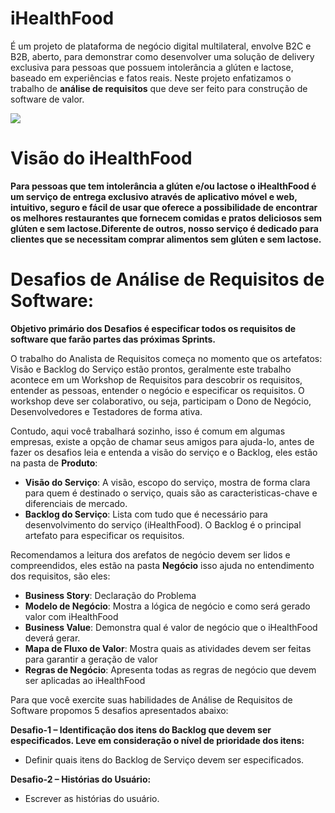 # iHealthFood
É um projeto de plataforma de negócio digital multilateral, envolve B2C e B2B, aberto, para demonstrar como desenvolver uma solução de delivery exclusiva para pessoas que possuem intolerância a glúten e lactose, baseado em experiências e fatos reais. Neste projeto enfatizamos o trabalho de **análise de requisitos** que deve ser feito para construção de software de valor.

![](http://www.etecnologia.com.br/images/fars/banner-ihealthfood.png)

# Visão do iHealthFood
**Para pessoas que tem intolerância a glúten e/ou lactose o iHealthFood é um serviço de entrega exclusivo através de aplicativo móvel e web, intuitivo, seguro e fácil de usar que oferece a possibilidade de encontrar os melhores restaurantes que fornecem comidas e pratos deliciosos sem glúten e sem lactose.Diferente de outros, nosso serviço é dedicado para clientes que se necessitam comprar alimentos sem glúten e sem lactose.**

# Desafios de Análise de Requisitos de Software:
**Objetivo primário dos Desafios é especificar todos os requisitos de software que farão partes das próximas Sprints.** 

O trabalho do Analista de Requisitos começa no momento que os artefatos: Visão e Backlog do Serviço estão prontos, geralmente este trabalho acontece em um Workshop de Requisitos para descobrir os requisitos, entender as pessoas, entender o negócio e especificar os requisitos. 
O workshop deve ser colaborativo, ou seja, participam o Dono de Negócio, Desenvolvedores e Testadores de forma ativa.

Contudo, aqui você trabalhará sozinho, isso é comum em algumas empresas, existe a opção de chamar seus amigos para ajuda-lo, antes
de fazer os desafios leia e entenda a visão do serviço e o Backlog, eles estão na pasta de __Produto__:
- **Visão do Serviço**: A visão, escopo do serviço, mostra de forma clara para quem é destinado o serviço, quais são as caracteristicas-chave e diferenciais de mercado. 
- **Backlog do Serviço**: Lista com tudo que é necessário para desenvolvimento do serviço (iHealthFood). O Backlog é o principal artefato para especificar os requisitos.

Recomendamos a leitura dos arefatos de negócio devem ser lidos e compreendidos, eles estão na pasta __Negócio__ isso ajuda no entendimento dos requisitos, são eles:
- **Business Story**: Declaração do Problema 
- **Modelo de Negócio**: Mostra a lógica de negócio e como será gerado valor com iHealthFood
- **Business Value**: Demonstra qual é valor de negócio que o iHealthFood deverá gerar.
- **Mapa de Fluxo de Valor**: Mostra quais as atividades devem ser feitas para garantir a geração de valor
- **Regras de Negócio**: Apresenta todas as regras de negócio que devem ser aplicadas ao iHealthFood

Para que você exercite suas habilidades de Análise de Requisitos de Software propomos 5 desafios 
apresentados abaixo:

**Desafio-1 – Identificação dos itens do Backlog que devem ser especificados. Leve em consideração o nível de prioridade dos itens:**
- Definir quais itens do Backlog de Serviço devem ser especificados.  

**Desafio-2 – Histórias do Usuário:** 
- Escrever as histórias do usuário. 
<template>
Como [persona] posso [ação]
para fazer meu [valor].

Exemplo:
“Como cliente posso fazer _login_ com e-mail e senha para fazer meu pedido.”

**Desafio-3 - Especificação de Requisitos (baseada em US e BDD):**<BR>
- Fazer a especificação dos requisitos <BR>
<template> Estrutura de escrita dos cenários:<BR>

Funcionalidade: nome da funcionalidade ou item do Backlog<BR>
Persona: [nome do persona]<BR>
Cenário: [descrição do cenário]<BR>
Given (Dado): [Estado inicial ou ponto de partida]<BR>
When (Quando) [Ações que serão realizadas]<BR>
Then (Então) [Pós-condição, o que deve acontecer após a execução das ações]<BR>
<BR>
<exemplo><BR>
Funcionalidade: Fazer Login<BR>
Persona: Cliente<BR>
<BR>
Cenário: Fazer login com sucesso<BR>
Dado: Que entro na aplicação<BR>
Quando: Quando informo meu e-mail <BR>
E: minha senha de acesso<BR>
Então: Recebo a autorização de acesso a App<BR>
<BR>
E-mail |	Senha |	Resultado Esperado
-------|--------|-------
Jose.ferreira@email.com |****** | Autorizado (Login com sucesso)

Cenário: Fazer login com insucesso<BR>
Dado: Que entro na aplicação<BR>
Quando: Quando informo meu e-mail<BR>
E: minha senha de acesso<BR>
Então: Recebo a mensagem de erro "e-mail ou senha inválido"<BR>
<BR>
E-mail |	Senha |	Resultado Esperado
-------|--------|-------
Jose.ferreira@email.com |****** | Mensagem de erro
<BR>
<B>Importante:</B><BR>
Uma boa prática é sinalizar os itens do Backlog que estão prontos para serem desenvolvidos. Por isso, após a especificação dos requisitos, os itens do Backlog correspondentes devem estar com status de DoR (Definition of Ready ou Definição de Pronto).<BR>
<BR>

<B>Desafio-4 - Casos de Uso:</B><BR>

Casos de Uso é uma técnica utilizada pelo mercado (algumas vagas de emprego pedem esse conhecimento) para especificar o comportamento externo do software, ele mostra como ocorre a interação “ator” e software. Dica: "ator" e "persona" são sinônimos neste contexto.
Escrever os Casos de Uso.<BR>
Comece identificando o ator, em seguida faça o diagrama e para concluir descreva o caso de uso, veja o exemplo:<BR>
<BR>
  Diagrama de Caso de Uso<BR>
<BR>
<img src="http://www.etecnologia.com.br/images/fars/ucfazerlogin.png"><BR>
<HR>
Nome: UC#1 - Fazer Login<BR>
Ponto de ativação: Este caso de uso começa quando o cliente acessa a App e seleciona a opção fazer login.<BR>
Ator: Cliente<BR>
Objetivo: Autorizar o acesso do cliente<BR>
Pré-condição: Cliente cadastrado<BR>
Fluxo Normal:<BR>
1 - O cliente informa seu e-mail<BR>
2 - O cliente informa sua senha <BR>
3 - O cliente clica no botão enviar<BR>
4 - A App autêntica o cliente e a senha<BR>
5 - A App autoriza o acesso do cliente<BR>
<BR>
Fluxo Exceção:<BR>
1 - O cliente informa seu e-mail<BR>
2 - O cliente informa sua senha <BR>
3 - O cliente clica no botão enviar<BR>
4 - A App não autêntica o cliente e a senha<BR>
5 - A App a exibe a mensagem erro: Senha ou e-mail inválido<BR>
6 - A App não autoriza o acesso do cliente<BR>
<BR>
Pós-condição: Cliente autorizado<BR>

Cenário/Fluxo	| Pós-condição	| Autorização de acesso
-----|-----|----
Fluxo normal |	Verdadeira |	Sim
Fluxo de Exceção | Falsa	| Não 
<HR>
<BR>

**Desafio-5 - Requisitos Emergentes:**<BR> 
<BR>
Descobrir os Requisitos Não Funcionais emergentes (são aqueles requisitos que emergiram durante o fazimento da Especificação de Requisitos, eles também deve fazer parte da Especificação), importante ressaltar que na maioria das vezes eles não estão presentes no Backlog. Veja o exemplo:<BR>
<BR>
<exemplo><BR>
O item Fazer login quando implementado deverá ser feito em ambiente seguro e a senha deverá estar criptografada, para que isso aconteça teremos que especificar um requisito não funcional emergente. Neste caso, teremos um Requisito Não Funcional derivado de um Requisito Funcional. Podemos chamá-lo de Segurança de Acesso.<BR>

![](http://www.etecnologia.com.br/images/fars/rnrnfinclude.png)
